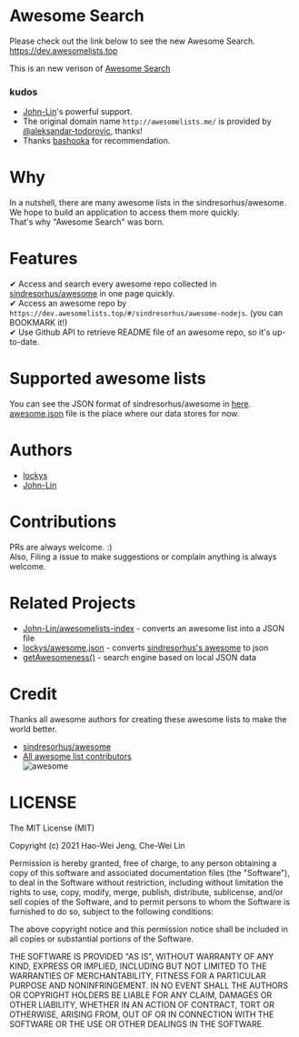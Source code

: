 # Awesome Search

Please check out the link below to see the new Awesome Search.  
https://dev.awesomelists.top

This is an new verison of [Awesome Search](https://github.com/lockys/AwesomeSearch)   

### kudos
- [John-Lin](https://github.com/John-Lin)'s powerful support.
- The original domain name `http://awesomelists.me/` is provided by [@aleksandar-todorovic](https://github.com/aleksandar-todorovic), thanks!  
- Thanks [bashooka](http://bashooka.com/coding/35-best-css-tools-for-2017/) for recommendation.

Why
==
In a nutshell, there are many awesome lists in the sindresorhus/awesome.
We hope to build an application to access them more quickly.  
That's why "Awesome Search" was born.

Features
==
✔ Access and search every awesome repo collected in [sindresorhus/awesome](https://github.com/sindresorhus/awesome) in one page quickly.   
✔ Access an awesome repo by `https://dev.awesomelists.top/#/sindresorhus/awesome-nodejs`. (you can BOOKMARK it!)  
✔ Use Github API to retrieve README file of an awesome repo, so it's up-to-date.  

Supported awesome lists
==
You can see the JSON format of sindresorhus/awesome in [here](https://github.com/lockys/Awesome.json/blob/master/awesome/awesome.json).
[awesome.json](https://github.com/lockys/awesome.json) file is the place where our data stores for now.

Authors
==
- [lockys](https://github.com/lockys)
- [John-Lin](https://github.com/John-Lin)

Contributions
==
PRs are always welcome. :)  
Also, Filing a issue to make suggestions or complain anything is always welcome.

Related Projects
==
- [John-Lin/awesomelists-index](https://github.com/John-Lin/awesomelists-index) - converts an awesome list into a JSON file
- [lockys/awesome.json](https://github.com/lockys/awesome.json) - converts [sindresorhus's awesome](https://github.com/sindresorhus/awesome) to json
- [getAwesomeness()](https://github.com/panzhangwang/getAwesomeness) - search engine based on local JSON data

Credit
==
Thanks all awesome authors for creating these awesome lists to make the world better.  
- [sindresorhus/awesome](https://github.com/sindresorhus/awesome)  
- [All awesome list contributors](https://github.com/sindresorhus/awesome/graphs/contributors)  
![awesome](http://i.imgur.com/qcroMhk.gif)

LICENSE
==
The MIT License (MIT)

Copyright (c) 2021 Hao-Wei Jeng, Che-Wei Lin

Permission is hereby granted, free of charge, to any person obtaining a copy
of this software and associated documentation files (the "Software"), to deal
in the Software without restriction, including without limitation the rights
to use, copy, modify, merge, publish, distribute, sublicense, and/or sell
copies of the Software, and to permit persons to whom the Software is
furnished to do so, subject to the following conditions:

The above copyright notice and this permission notice shall be included in all
copies or substantial portions of the Software.

THE SOFTWARE IS PROVIDED "AS IS", WITHOUT WARRANTY OF ANY KIND, EXPRESS OR
IMPLIED, INCLUDING BUT NOT LIMITED TO THE WARRANTIES OF MERCHANTABILITY,
FITNESS FOR A PARTICULAR PURPOSE AND NONINFRINGEMENT. IN NO EVENT SHALL THE
AUTHORS OR COPYRIGHT HOLDERS BE LIABLE FOR ANY CLAIM, DAMAGES OR OTHER
LIABILITY, WHETHER IN AN ACTION OF CONTRACT, TORT OR OTHERWISE, ARISING FROM,
OUT OF OR IN CONNECTION WITH THE SOFTWARE OR THE USE OR OTHER DEALINGS IN THE
SOFTWARE.

